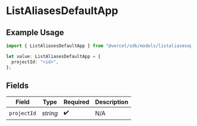 # ListAliasesDefaultApp

## Example Usage

```typescript
import { ListAliasesDefaultApp } from "@vercel/sdk/models/listaliasesop.js";

let value: ListAliasesDefaultApp = {
  projectId: "<id>",
};
```

## Fields

| Field              | Type               | Required           | Description        |
| ------------------ | ------------------ | ------------------ | ------------------ |
| `projectId`        | *string*           | :heavy_check_mark: | N/A                |